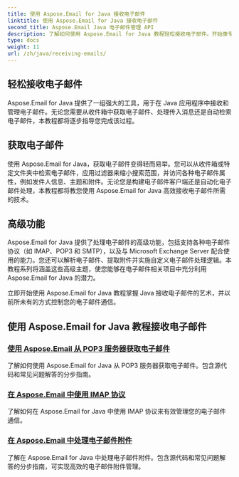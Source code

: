 ```yaml
---
title: 使用 Aspose.Email for Java 接收电子邮件
linktitle: 使用 Aspose.Email for Java 接收电子邮件
second_title: Aspose.Email Java 电子邮件管理 API
description: 了解如何使用 Aspose.Email for Java 教程轻松接收电子邮件。开始像专业人士一样管理您的收件箱！
type: docs
weight: 11
url: /zh/java/receiving-emails/
---
```


## 轻松接收电子邮件

Aspose.Email for Java 提供了一组强大的工具，用于在 Java 应用程序中接收和管理电子邮件。无论您需要从收件箱中获取电子邮件、处理传入消息还是自动检索电子邮件，本教程都将逐步指导您完成该过程。

## 获取电子邮件

使用 Aspose.Email for Java，获取电子邮件变得轻而易举。您可以从收件箱或特定文件夹中检索电子邮件，应用过滤器来缩小搜索范围，并访问各种电子邮件属性，例如发件人信息、主题和附件。无论您是构建电子邮件客户端还是自动化电子邮件处理，本教程都将教您使用 Aspose.Email for Java 高效接收电子邮件所需的技术。

## 高级功能

Aspose.Email for Java 提供了处理电子邮件的高级功能，包括支持各种电子邮件协议（如 IMAP、POP3 和 SMTP），以及与 Microsoft Exchange Server 配合使用的能力。您还可以解析电子邮件、提取附件并实施自定义电子邮件处理逻辑。本教程系列将涵盖这些高级主题，使您能够在电子邮件相关项目中充分利用 Aspose.Email for Java 的潜力。

立即开始使用 Aspose.Email for Java 教程掌握 Java 接收电子邮件的艺术，并以前所未有的方式控制您的电子邮件通信。

## 使用 Aspose.Email for Java 教程接收电子邮件
### [使用 Aspose.Email 从 POP3 服务器获取电子邮件](./fetching-emails-from-pop3-servers/)
 了解如何使用 Aspose.Email for Java 从 POP3 服务器获取电子邮件。包含源代码和常见问题解答的分步指南。
### [在 Aspose.Email 中使用 IMAP 协议](./working-with-imap-protocol/)
了解如何在 Aspose.Email for Java 中使用 IMAP 协议来有效管理您的电子邮件通信。
### [在 Aspose.Email 中处理电子邮件附件](./handling-email-attachments/)
了解在 Aspose.Email for Java 中处理电子邮件附件。包含源代码和常见问题解答的分步指南，可实现高效的电子邮件附件管理。